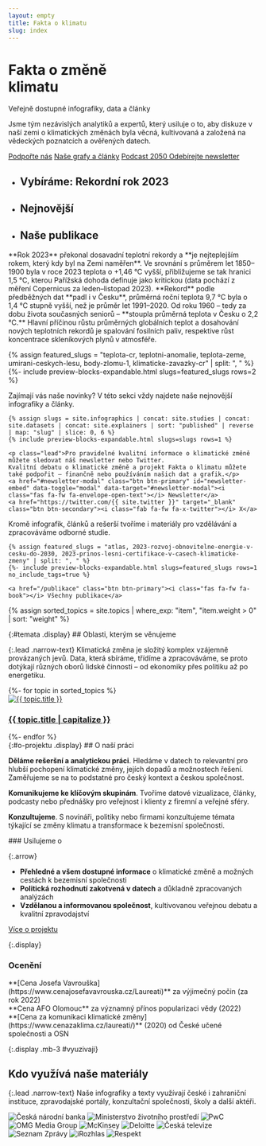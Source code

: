 ```yaml
---
layout: empty
title: Fakta o klimatu
slug: index
---
```

<div class="section intro">
    <div class="container clearfix">
        <h1 class="display" id="home">Fakta o změně<br>klimatu</h1>
        <span class="tagline">Veřejně dostupné <span class='nobr'>infografiky, data a články</span></span>
        <p>
        Jsme tým nezávislých analytiků a expertů, který usiluje o to, aby diskuze v naší zemi o klimatických změnách byla věcná, kultivovaná a založená na vědeckých poznatcích a ověřených datech.
        <br/>
        </p>
        <p class="intro-buttons">
            <a href="{{ site.fundraising }}" class="btn btn-primary d-md-none"><i class="fas fa-fw fa-heart"></i> Podpořte nás</a>
            <a href="#temata" class="btn btn-secondary no-ext-link-icon">Naše grafy a články</a>
            <a href="https://2050podcast.cz/" class="btn btn-secondary no-ext-link-icon">Podcast 2050 <i class="fas fa-fw fa-headphones"></i></a>
            <a class="btn btn-secondary no-ext-link-icon" href="#newsletter-modal" id="newsletter-embed" data-toggle="modal" data-target="#newsletter-modal">
            <span class="fas fa-fw fa-envelope-open-text"></span> Odebírejte newsletter</a><br/>
        </p>
    </div>
    <div class="container">
        <ul class="nav nav-tabs flex-nowrap flex-md-wrap align-items-stretch overflow-hidden" role="tablist">
            <li class="nav-item" role="presentation">
                <h2 class="nav-link bg-extralight-blue active" id="tab-role-1" data-toggle="tab" href="#tab1" role="tab" aria-controls="tab1" aria-selected="true">Vybíráme: Rekordní rok 2023</h2>
            </li>
            <li class="nav-item" role="presentation">
                <h2 class="nav-link bg-extralight-lightblue" id="tab-role-2" data-toggle="tab" href="#tab2" role="tab" aria-controls="tab2" aria-selected="false">Nejnovější</h2>
            </li>
            <li class="nav-item" role="presentation">
                <h2 class="nav-link bg-extralight-gray" id="tab-role-3" data-toggle="tab" href="#tab3" role="tab" aria-controls="tab3" aria-selected="false">Naše publikace</h2>
            </li>
        </ul>
    </div>
</div>

<div class="tab-content" id="myTabContent">
  <div class="section tab-pane fade show active bg-extralight-blue pt-4 pb-4" id="tab1" role="tabpanel" aria-labelledby="tab-role-1"><div class="container lead" markdown="1">
  **Rok 2023** překonal dosavadní teplotní rekordy a **je nejteplejším rokem, který kdy byl na Zemi naměřen**. Ve srovnání s průměrem let 1850–1900 byla v roce 2023 teplota o +1,46 °C vyšší, přibližujeme se tak hranici 1,5 °C, kterou Pařížská dohoda definuje jako kritickou (data pochází z měření Copernicus za leden–listopad 2023). **Rekord** podle předběžných dat **padl i v Česku**, průměrná roční teplota 9,7 °C byla o 1,4 °C stupně vyšší, než je průměr let 1991–2020. Od roku 1960 – tedy za dobu života současných seniorů – **stoupla průměrná teplota v Česku o 2,2 °C.** Hlavní příčinou růstu průměrných globálních teplot a dosahování nových teplotních rekordů je spalování fosilních paliv, respektive růst koncentrace skleníkových plynů v atmosféře.  

{% assign featured_slugs = "teplota-cr, teplotni-anomalie, teplota-zeme, umirani-ceskych-lesu, body-zlomu-1, klimaticke-zavazky-cr" | split: ", " %}
{%- include preview-blocks-expandable.html slugs=featured_slugs rows=2 %}
  </div></div>

  <div class="section tab-pane fade bg-extralight-lightblue pt-4 pb-4" id="tab2" role="tabpanel" aria-labelledby="tab-role-2"><div class="container">
    <p class="lead mb-0">Zajímají vás naše novinky? V této sekci vždy najdete naše nejnovější infografiky a články.</p>

    {% assign slugs = site.infographics | concat: site.studies | concat: site.datasets | concat: site.explainers | sort: "published" | reverse | map: "slug" | slice: 0, 6 %}
    {% include preview-blocks-expandable.html slugs=slugs rows=1 %}

    <p class="lead">Pro pravidelné kvalitní informace o klimatické změně můžete sledovat náš newsletter nebo Twitter.
    Kvalitní debatu o klimatické změně a projekt Fakta o klimatu můžete také podpořit – finančně nebo používáním našich dat a grafik.</p>
    <a href="#newsletter-modal" class="btn btn-primary" id="newsletter-embed" data-toggle="modal" data-target="#newsletter-modal"><i class="fas fa-fw fa-envelope-open-text"></i> Newsletter</a>
    <a href="https://twitter.com/{{ site.twitter }}" target="_blank" class="btn btn-secondary"><i class="fab fa-fw fa-x-twitter"></i> X</a>
  </div></div>

  <div class="section tab-pane fade bg-extralight-gray pt-4 pb-4" id="tab3" role="tabpanel" aria-labelledby="tab-role-3"><div class="container">
    <p class="lead mb-0">Kromě infografik, článků a rešerší tvoříme i materiály pro vzdělávání a zpracováváme odborné studie.</p>

    {% assign featured_slugs = "atlas, 2023-rozvoj-obnovitelne-energie-v-cesku-do-2030, 2023-prinos-lesni-certifikace-v-casech-klimaticke-zmeny" | split: ", " %}
    {%- include preview-blocks-expandable.html slugs=featured_slugs rows=1 no_include_tags=true %}

    <a href="/publikace" class="btn btn-primary"><i class="fas fa-fw fa-book"></i> Všechny publikace</a>
  </div></div>
</div>

{% assign sorted_topics = site.topics | where_exp: "item", "item.weight > 0" | sort: "weight" %}
<div class="section"><div class="container" markdown="1">
{:#temata .display}
## Oblasti, kterým se věnujeme

{:.lead .narrow-text}
Klimatická změna je složitý komplex vzájemně provázaných jevů. Data, která sbíráme, třídíme a zpracováváme, se&nbsp;proto dotýkají různých oborů lidské činnosti – od ekonomiky přes politiku až po energetiku.

<div class="row topic-tiles">
{%- for topic in sorted_topics %}
<div class="topic-tile col-6 col-md-4 p-0">
<a class="mb-3 my-md-3" href="{{ topic.url }}">
  <img class="mx-3" loading="eager" src="/assets/illustrations/{{ topic.slug }}_mini.svg" alt="{{ topic.title }}">
  <h3 class="mx-3">{{ topic.title | capitalize }}</h3>
</a>
</div>
{%- endfor %}
</div>

</div></div>
<div class="section"><div class="container clearfix" markdown="1">
{:#o-projektu .display}
## O naší práci

<div class="row about-us lead mb-5 justify-content-between">
<div class="col-12 col-md-6 pt-2 pt-md-4" markdown="1">

**Děláme rešeršní a analytickou práci**. Hledáme v datech to relevantní pro hlubší pochopení klimatické změny, jejích dopadů a možnostech řešení. Zaměřujeme se na to podstatné pro český kontext a českou společnost.

**Komunikujeme ke klíčovým skupinám**. Tvoříme datové vizualizace, články, podcasty nebo přednášky pro veřejnost i klienty z firemní a veřejné sféry.

**Konzultujeme**. S novináři, politiky nebo firmami konzultujeme témata týkající se změny klimatu a transformace k bezemisní společnosti.

</div>
<div class="col-12 col-md-6 col-lg-5 pt-4" markdown="1">
### Usilujeme o

{:.arrow}
* **Přehledné a všem dostupné informace** o klimatické změně a možných cestách k bezemisní společnosti
* **Politická rozhodnutí zakotvená v datech** a důkladně zpracovaných analýzách
* **Vzdělanou a informovanou společnost**, kultivovanou veřejnou debatu a kvalitní zpravodajství
</div>

<div class="col-12 mt-3">
<a href="/o-nas" class="btn btn-primary btn-md-lg"><i class="fas fa-fw fa-info"></i> Více o projektu</a>
</div>
</div>

{:.display}
### Ocenění

<div class="row about-us lead">
<div class="col-12 col-md-6 col-lg-4 p-3 p-md-4 price">
<div class="price-1"></div>
<div markdown="1">
**[Cena Josefa Vavrouška](https://www.cenajosefavavrouska.cz/Laureati)** za výjimečný počin (za rok 2022)
</div>
</div>
<div class="col-12 col-md-6 col-lg-4 p-3 p-md-4 price">
<div class="price-2"></div>
<div markdown="1">
**Cena AFO Olomouc** za významný přínos popularizaci vědy (2022)
</div>
</div>
<div class="col-12 col-md-6 col-lg-4 p-3 p-md-4 price">
<div class="price-3"></div>
<div markdown="1">
**[Cena za komunikaci klimatické změny](https://www.cenazaklima.cz/laureati/)** (2020) od České učené společnosti a OSN
</div>
</div>
</div>

</div></div>
<div class="section"><div class="container clearfix" markdown="1">

{:.display .mb-3 #vyuzivaji}
## Kdo využívá naše materiály

{:.lead .narrow-text}
Naše infografiky a texty využívají  české i zahraniční instituce, zpravodajské portály, konzultační společnosti, školy a další aktéři.

<div class="logos mt-md-5 mb-md-4">
<img loading="eager" class="square" src="/assets-local/o-nas/logo-cnb.png" alt="Česká národní banka">
<img loading="eager" src="/assets-local/o-nas/logo-mzp.png" alt="Ministerstvo životního prostředí">
<img loading="eager" class="square" src="/assets-local/o-nas/logo-pwc.png" alt="PwC">
<img loading="eager" class="square" src="/assets-local/o-nas/logo-omg.png" alt="OMG Media Group">
<img loading="eager" src="/assets-local/o-nas/logo-mckinsey.png" alt="McKinsey">
<img loading="eager" src="/assets-local/o-nas/logo-deloitte.png" alt="Deloitte">
<img loading="eager" src="/assets-local/o-nas/logo-ct.png" alt="Česká televize">
<img loading="eager" src="/assets-local/o-nas/logo-seznam-zpravy.png" alt="Seznam Zprávy">
<img loading="eager" src="/assets-local/o-nas/logo-irozhlas.png" alt="iRozhlas">
<img loading="eager" src="/assets-local/o-nas/logo-respekt.png" alt="Respekt">
</div>

</div></div>
